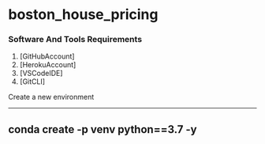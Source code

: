 # boston_house_pricing

### Software And Tools Requirements

1. [GitHubAccount]
2. [HerokuAccount]
3. [VSCodeIDE]
4. [GitCLI]

Create a new environment

---
conda create -p venv python==3.7 -y
---